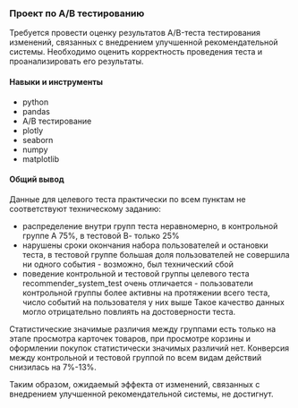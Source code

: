 ### Проект по А/В тестированию

Требуется провести оценку результатов A/B-теста тестирования изменений, связанных с внедрением улучшенной рекомендательной системы. Необходимо оценить корректность проведения теста и проанализировать его результаты.

#### Навыки и инструменты
- python
- pandas
- А/В тестирование
- plotly
- seaborn
- numpy
- matplotlib
#### Общий вывод
Данные для целевого теста практически по всем пунктам не соответствуют техническому заданию:  
- распределение внутри групп теста неравномерно, в контрольной группе  А 75%, в тестовой В- только 25%
- нарушены сроки окончания набора пользователей и остановки теста, в тестовой группе большая доля пользователей не совершила ни одного события - возможно, был технический сбой 
- поведение контрольной и тестовой группы целевого теста recommender_system_test очень отличается - пользователи контрольной группы более активны на протяжении всего теста, число событий на пользователя у них выше
Такое качество данных могло отрицательно повлиять на достоверности теста.

Статистические значимые различия между группами есть только на этапе просмотра карточек товаров,  при просмотре корзины и оформлении покупок  статистически значимых различий нет. Конверсия  между контрольной и тестовой группой по всем видам действий снизилась на 7%-13%.

Таким образом, ожидаемый эффекта от  изменений, связанных с внедрением улучшенной рекомендательной системы, не достигнут.
